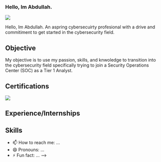 ### Hello, Im Abdullah.
<a href="https://linkedin.com/in/abdullah-tanteh-978b7924b"><img src="https://img.shields.io/badge/-LinkedIn-0072b1?&style=for-the-badge&logo=linkedin&logoColor=white" /></a>

Hello, Im Abdullah. An aspring cybersecuirty profesional with a drive and commitiment to get started in the cybersecurity field. 

## Objective
My objective is to use my passion, skills, and knwoledge to transition into the cybersecurity field specifically trying to join a Security Operations Center (SOC) as a Tier 1 Analyst.

## Certifications
<img src="https://img.shields.io/badge/-Security%2B-FF0000?&style=for-the-badge&logo=CompTIA&logoColor=white" />

## Experience/Internships


## Skills


- 📫 How to reach me: ...
- 😄 Pronouns: ...
- ⚡ Fun fact: ...
-->
